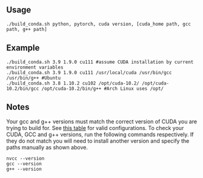 ## Usage
```
./build_conda.sh python, pytorch, cuda version, [cuda_home path, gcc path, g++ path]
```
## Example
```
./build_conda.sh 3.9 1.9.0 cu111 #assume CUDA installation by current environment variables
./build_conda.sh 3.9 1.9.0 cu111 /usr/local/cuda /usr/bin/gcc /usr/bin/g++ #Ubuntu
./build_conda.sh 3.8 1.10.2 cu102 /opt/cuda-10.2/ /opt/cuda-10.2/bin/gcc /opt/cuda-10.2/bin/g++ #Arch Linux uses /opt/
```

## Notes
Your gcc and g++ versions must match the correct version of CUDA you are trying to build for. See [this table](https://stackoverflow.com/a/46380601/8724072) for valid configurations. To check your CUDA, GCC and g++ versions, run the following commands respectively. If they do not match you will need to install another version and specify the paths manually as shown above.
```
nvcc --version
gcc --version
g++ --version
```